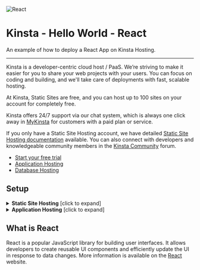 ![React](https://user-images.githubusercontent.com/2342458/234303761-7e0066a0-f043-4302-8784-756614761917.png)
# Kinsta - Hello World - React

An example of how to deploy a React App on Kinsta Hosting.

---
Kinsta is a developer-centric cloud host / PaaS. We’re striving to make it easier for you to share your web projects with your users. You can focus on coding and building, and we'll take care of deployments with fast, scalable hosting. 

At Kinsta, Static Sites are free, and you can host up to 100 sites on your account for completely free.

Kinsta offers 24/7 support via our chat system, which is always one click away in [MyKinsta](https://my.kinsta.com/) for customers with a paid plan or service.

If you only have a Static Site Hosting account, we have detailed [Static Site Hosting documentation](https://kinsta.com/docs/static-site-hosting/) available. You can also connect with developers and knowledgeable community members in the [Kinsta Community](https://community.kinsta.com/c/static-sites/22) forum.

- [Start your free trial](https://kinsta.com/signup/?product_type=app-db)
- [Application Hosting](https://kinsta.com/application-hosting)
- [Database Hosting](https://kinsta.com/database-hosting)

## Setup
<details>
<summary><strong>Static Site Hosting</strong> [click to expand]</summary>

### Dependency Management

Kinsta automatically installs dependencies defined in your `package.json` file during the deployment process.

### Setting the Build Command, Node version, and Publish directory

After connecting the repository, **Static Site Hosting** will automatically try to populate all the fields with the correct values.
|  |  |
|---|---|
| Build command | `npm run build` |
| Node version  |  16.20  |
| Publish directory | `build`  |

### Deployment Lifecycle

Whenever a deployment is initiated (through creating an application or re-deploying due to an incoming commit), the build command is run, followed by the deployment of the Publish Directory content.
</details>

<details>
<summary><strong>Application Hosting</strong> [click to expand]</summary>

### Dependency Management

Kinsta automatically installs dependencies defined in your `package.json` file during the deployment process.

### Port

Kinsta automatically sets the `PORT` environment variable. You should **not** define it yourself and you should **not** hard-code it into the application.

### Start Command

When deploying an application, Kinsta automatically creates a web process based on the `npm start` in the `package.json` as the entry point.

### Deployment Lifecycle

Whenever a deployment is initiated (through creating an application or re-deploying due to an incoming commit) the `npm install` and `npm build` commands are run.
</details>

## What is React
React is a popular JavaScript library for building user interfaces. It allows developers to create reusable UI components and efficiently update the UI in response to data changes. 
More information is available on the [React](https://react.dev/) website.
